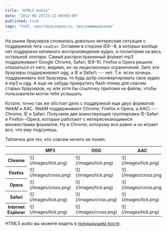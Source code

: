 ```yaml
---
title: "HTML5 Audio"
date: "2012-06-25T23:22:00+03:00"
published: true
tags: "html, кроссбраузерность, программирование"
---
```


На рынке браузеров сложилась довольно интересная ситуация с поддержкой тега `<audio>`. Оставим в стороне IE6--8,
в которых вообще нет поддержки нативного воспроизведения аудио, и посмотрим на весь остальной зоопарк.
Самый распространенный формат mp3 поддерживают Google Chrome, Safari, IE9-10. Firefox и Opera решили отказаться от него,
видимо, из-за лицензионных ограничений. Зато эти браузеры поддерживают ogg, а IE и Safari\ --- нет. Т.е. если хочешь
поддерживать все браузеры, то будь добр сконвертировать свое аудио в mp3 и ogg. А еще не забудь прикрутить flash-плеер
для совсем старых браузеров, ну или хотя бы ссылочку приложи на файлы, чтобы пользователи могли тебя услышать.

Кстати, точно так же обстоит дело с поддержкой еще двух форматов: WebM и AAC. WebM поддерживают Chrome, Firefox и Opera,
а AAC\ --- Chrome, IE и Safari. Получаем две воинствующие группировки IE-Safari и Firefox--Opera, которые работают
с непересекающимися множествами форматов. Ну и Chrome, которому все равно и он играет все, что ему подсунешь.

Табличка для тех, кто совсем ничего не понял:

<table class="table table-striped">
  <thead>
  <tr>
    <th>&nbsp;</th>
    <th>MP3</th>
    <th>OGG</th>
    <th>AAC</th>
    <th>WebM</th>
  </tr>
  </thead>
  <tr>
    <th>Chrome</th>
    <td>![](/images/tick.png)</td>
    <td>![](/images/tick.png)</td>
    <td>![](/images/tick.png)</td>
    <td>![](/images/tick.png)</td>
  </tr>
  <tr>
    <th>Firefox</th>
    <td>![](/images/cross.png)</td>
    <td>![](/images/tick.png)</td>
    <td>![](/images/cross.png)</td>
    <td>![](/images/tick.png)</td>
  </tr>
  <tr>
    <th>Opera</th>
    <td>![](/images/cross.png)</td>
    <td>![](/images/tick.png)</td>
    <td>![](/images/cross.png)</td>
    <td>![](/images/tick.png)</td>
  </tr>
  <tr>
    <th>Safari</th>
    <td>![](/images/tick.png)</td>
    <td>![](/images/cross.png)</td>
    <td>![](/images/tick.png)</td>
    <td>![](/images/cross.png)</td>
  </tr>
  <tr>
    <th>Internet Explorer</th>
    <td>![](/images/tick.png)</td>
    <td>![](/images/cross.png)</td>
    <td>![](/images/tick.png)</td>
    <td>![](/images/cross.png)</td>
  </tr>
</table>


HTML5 audio вы можете видеть в [предыдущем посте](/post/musicinmyhead/).
